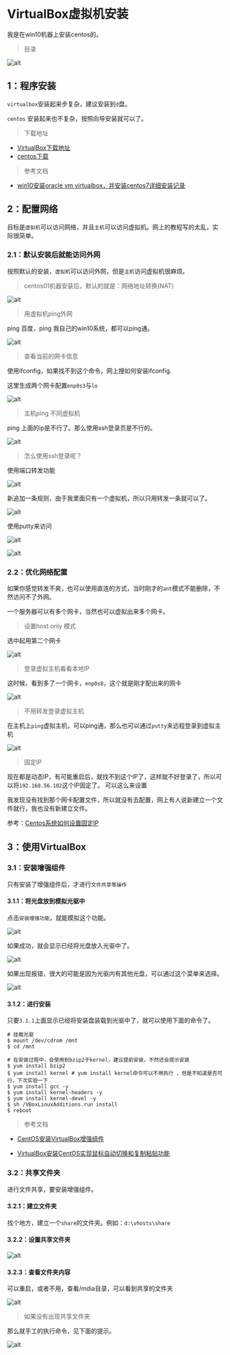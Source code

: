 # VirtualBox虚拟机安装

我是在win10机器上安装centos的。

> 目录



![alt](imgs/menu-virtualbox.png)



## 1：程序安装

`virtualbox`安装起来步复杂，建议安装到`d`盘。

`centos` 安装起来也不复杂，按照向导安装就可以了。



> 下载地址

* [VirtualBox下载地址](https://www.virtualbox.org/)
* [centos下载](https://www.centos.org/)



> 参考文档

* [win10安装oracle vm virtualbox，并安装centos7详细安装记录](https://blog.csdn.net/qq_37316272/article/details/87691835)



## 2：配置网络

目标是`虚拟机`可以访问网络，并且`主机`可以访问虚拟机。网上的教程写的太乱，实际很简单。



### 2.1：默认安装后就能访问外网

按照默认的安装，`虚拟机`可以访问外网，但是`主机`访问虚拟机很麻烦。



> centos01机器安装后，默认的就是：网络地址转换(NAT)

![alt](imgs/net-ant-01.png)



> 用虚拟机ping外网

ping 百度，ping 我自己的win10系统，都可以ping通。

![alt](imgs/net-ant-02-ping.png)



> 查看当前的网卡信息

使用ifconfig，如果找不到这个命令，网上搜如何安装ifconfig.

这里生成两个网卡配置`enp0s3`与`lo`

![alt](imgs/net-ant-02-ifconfig.png)



> 主机ping 不同虚拟机

ping 上面的ip是不行了。那么使用ssh登录页是不行的。

![alt](imgs/net-ant-03-ping-no.png)



> 怎么使用ssh登录呢？

使用端口转发功能

![alt](imgs/net-ant-04-relay-01.png)



新追加一条规则，由于我里面只有一个虚拟机，所以只用转发一条就可以了。



![alt](imgs/net-ant-04-relay-02.png)



使用putty来访问

![alt](imgs/net-ant-05-putty-01.png)



![alt](imgs/net-ant-05-putty-02.png)





### 2.2：优化网络配置

如果你感觉转发不爽，也可以使用直连的方式，当时刚才的`ant`模式不能删除，不然访问不了外网。

一个服务器可以有多个网卡，当然也可以虚拟出来多个网卡。



> 设置host only 模式

选中起用第二个网卡

![alt](imgs/net-hostonly-01-seting.png)



> 登录虚拟主机看看本地IP

这时候，看到多了一个网卡，`enp0s8`，这个就是刚才配出来的网卡

![alt](imgs/net-hostonly-02-ifconfig.png)



> 不用转发登录虚拟主机

在主机上`ping`虚拟主机，可以ping通，那么也可以通过`putty`来远程登录到虚拟主机

![alt](imgs/net-hostonly-03-ping.png)



> 固定IP 

现在都是动态IP，有可能重启后，就找不到这个IP了，这样就不好登录了，所以可以将`192.168.56.102`这个IP固定了。 可以这么来设置

我发现没有找到那个网卡配置文件，所以就没有去配置，网上有人说新建立一个文件就行，我也没有新建立文件。

参考：[Centos系统如何设置固定IP](https://jingyan.baidu.com/article/6c67b1d65127692787bb1ef3.html)



## 3：使用VirtualBox



### 3.1：安装增强组件

只有安装了增强组件后，才进行`文件共享等操作`

#### 3.1.1：将光盘放到模拟光驱中

点击`安装增强功能`，就能模拟这个功能。

![alt](imgs/vbox-install-addd.png)



如果成功，就会显示已经将光盘放入光驱中了。

![alt](imgs/vbox-install-add-01.png)



如果出现报错，很大的可能是因为光驱内有其他光盘，可以通过这个菜单来选择。

![alt](imgs/vbox-install-select-cdrom.png)



#### 3.1.2：进行安装

只要`3.1.1`上面显示已经将安装盘装载到光驱中了，就可以使用下面的命令了。

```shell
# 挂载光驱
$ mount /dev/cdrom /mnt
$ cd /mnt

# 在安装过程中，会使用到bzip2于kernel，建议提前安装，不然还会提示安装
$ yum install bzip2
$ yum install kernel # yum install kernel命令可以不用执行 ，但是不知道是否可行，下次实验一下
$ yum install gcc -y
$ yum install kernel-headers -y
$ yum install kernel-devel -y
$ sh /VBoxLinuxAdditions.run install
$ reboot
```

> 参考文档

* [CentOS安装VirtualBox增强组件](https://jingyan.baidu.com/article/3c343ff7d291b30d3779630a.html)

* [VirtualBox安装CentOS实现鼠标自动切换和复制粘贴功能](https://www.zhangshengrong.com/p/zD1y0dpXrv/)



### 3.2：共享文件夹

进行文件共享，要安装增强组件。

#### 3.2.1：建立文件夹

找个地方，建立一个`share`的文件夹。例如：`d:\vhosts\share`

#### 3.2.2：设置共享文件夹

![alt](imgs/vbox-share-dir.png)





#### 3.2.3：查看文件夹内容

可以重启，或者不用，查看/mdia目录，可以看到共享的文件夹

![alt](imgs/vbox-share-dir-list.png)





>  如果没有出现共享文件夹

那么就手工的执行命令，见下面的提示。

![alt](imgs/vbox-share-dir-use.png)

